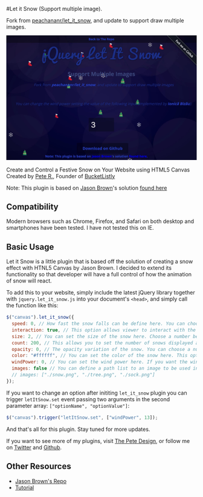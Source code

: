 #Let it Snow (Support multiple image).

Fork from [peachananr/let_it_snow](https://github.com/peachananr/let_it_snow), and update to support draw multiple images.

[![Let it Snow](https://raw.githubusercontent.com/bob-chen/let_it_snow/master/demo.jpg "Let it Snow")](https://github.com/bob-chen/let_it_snow)

Create and Control a Festive Snow on Your Website using HTML5 Canvas
Created by [Pete R.](http://www.thepetedesign.com), Founder of [BucketListly](http://www.bucketlistly.com)

Note: This plugin is based on [Jason Brown](https://github.com/loktar00)'s solution [found here](http://stackoverflow.com/questions/13983764/creating-falling-snow-using-html-5-and-js)

## Compatibility
Modern browsers such as Chrome, Firefox, and Safari on both desktop and smartphones have been tested. I have not tested this on IE.

## Basic Usage
Let it Snow is a little plugin that is based off the solution of creating a snow effect with HTNL5 Canvas by Jason Brown. I decided to extend its functionality so that developer will have a full control of how the animation of snow will react.

To add this to your website, simply include the latest jQuery library together with `jquery.let_it_snow.js` into your document's `<head>`, and simply call the function like this:

````javascript
$("canvas").let_it_snow({
  speed: 0, // How fast the snow falls can be define here. You can choose a number in between 0 - 5. The higher, the faster. The default value is 0.
  interaction: true, // This option allows viewer to interact with the falling snow. Toggle this to false if you don't want the snow to be interactive. The default value is true.
  size: 2, // You can set the size of the snow here. Choose a number between 0 - 10+. The higher, the bigger. The default size is 2.
  count: 200, // This allows you to set the number of snows displayed at a time. The default count is 200.
  opacity: 0, // The opacity variation of the snow. You can choose a number in between 0.00 and 1.00 to set the base opacity and the plugin will randomly generate snows with slightly varied opacity.
  color: "#ffffff", // You can set the color of the snow here. This option only accepts HEX color code in full 6 digits. The default value is "#ffffff"
  windPower: 0, // You can set the wind power here. If you want the wind to blow left, set a positive number in this option., if you want the wind to blow right, set a negative number in this option. The default value is 0.
  images: false // You can define a path list to an image to be used instead of a default circle here. The default value is false.
  // images: ["./snow.png", "./tree.png", "./sock.png"]
});
````

If you want to change an option after inititing `let_it_snow` plugin you can trigger `letItSnow.set` event passing two arguments in the second parameter array: `["optionName", "optionValue"]`:

````javascript
$("canvas").trigger("letItSnow.set", ["windPower", 13]);
````

And that's all for this plugin. Stay tuned for more updates.

If you want to see more of my plugins, visit [The Pete Design](http://www.thepetedesign.com/#design), or follow me on [Twitter](http://www.twitter.com/peachananr) and [Github](http://www.github.com/peachananr).

## Other Resources
- [Jason Brown's Repo](https://github.com/loktar00)
- [Tutorial](http://www.onextrapixel.com/2013/12/24/create-and-control-festive-snow-on-your-website-using-html5-canvas/)
